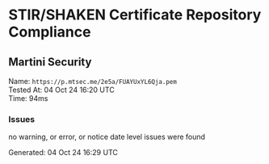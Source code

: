# STIR/SHAKEN Certificate Repository Compliance

## Martini Security

Name: `https://p.mtsec.me/2e5a/FUAYUxYL6Qja.pem`\
Tested At: 04 Oct 24 16:20 UTC\
Time: 94ms

### Issues

no warning, or error, or notice date level issues were found

Generated: 04 Oct 24 16:29 UTC
